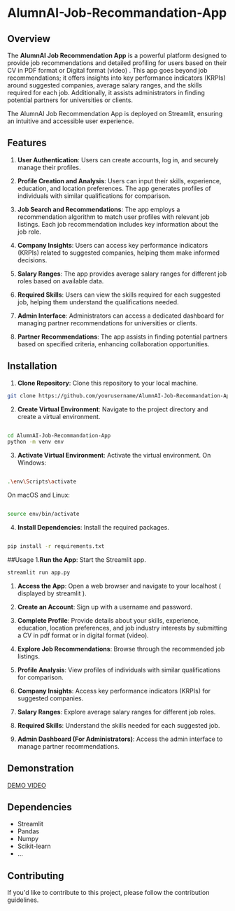 # AlumnAI-Job-Recommandation-App


## Overview

The **AlumnAI Job Recommendation App** is a powerful platform designed to provide job recommendations and detailed profiling for users based on their CV in PDF format or Digital format (video) . This app goes beyond job recommendations; it offers insights into key performance indicators (KRPIs) around suggested companies, average salary ranges, and the skills required for each job. Additionally, it assists administrators in finding potential partners for universities or clients.

The AlumnAI Job Recommendation App is deployed on Streamlit, ensuring an intuitive and accessible user experience.

## Features

1. **User Authentication**: Users can create accounts, log in, and securely manage their profiles.

2. **Profile Creation and Analysis**: Users can input their skills, experience, education, and location preferences. The app generates profiles of individuals with similar qualifications for comparison.

3. **Job Search and Recommendations**: The app employs a recommendation algorithm to match user profiles with relevant job listings. Each job recommendation includes key information about the job role.

4. **Company Insights**: Users can access key performance indicators (KRPIs) related to suggested companies, helping them make informed decisions.

5. **Salary Ranges**: The app provides average salary ranges for different job roles based on available data.

6. **Required Skills**: Users can view the skills required for each suggested job, helping them understand the qualifications needed.

7. **Admin Interface**: Administrators can access a dedicated dashboard for managing partner recommendations for universities or clients.

8. **Partner Recommendations**: The app assists in finding potential partners based on specified criteria, enhancing collaboration opportunities.

## Installation

1. **Clone Repository**: Clone this repository to your local machine.

```bash
git clone https://github.com/yourusername/AlumnAI-Job-Recommandation-App.git
```
2. **Create Virtual Environment**: Navigate to the project directory and create a virtual environment.
```bash

cd AlumnAI-Job-Recommandation-App 
python -m venv env
```
3. **Activate Virtual Environment**: Activate the virtual environment.
On Windows:
```bash

.\env\Scripts\activate
```
On macOS and Linux:
```bash

source env/bin/activate
```
4. **Install Dependencies**: Install the required packages.
```bash

pip install -r requirements.txt
```
##Usage
 1.**Run the App**: Start the Streamlit app.
```bash
streamlit run app.py
```
1. **Access the App**: Open a web browser and navigate to your localhost ( displayed by streamlit ).

2. **Create an Account**: Sign up with a username and password.

3. **Complete Profile**: Provide details about your skills, experience, education, location preferences, and job industry interests by submitting a CV in pdf format or in digital format (video).

4. **Explore Job Recommendations**: Browse through the recommended job listings.

5. **Profile Analysis**: View profiles of individuals with similar qualifications for comparison.

6. **Company Insights**: Access key performance indicators (KRPIs) for suggested companies.

7. **Salary Ranges**: Explore average salary ranges for different job roles.

8. **Required Skills**: Understand the skills needed for each suggested job.

9. **Admin Dashboard (For Administrators)**: Access the admin interface to manage partner recommendations.
## Demonstration
[DEMO VIDEO](https://drive.google.com/file/d/1B4TiKbMjn7BYopfp-q1IQWrOA2KJcr8j/view?usp=sharing)
## Dependencies

- Streamlit
- Pandas
- Numpy
- Scikit-learn
- ...

## Contributing

If you'd like to contribute to this project, please follow the contribution guidelines.
